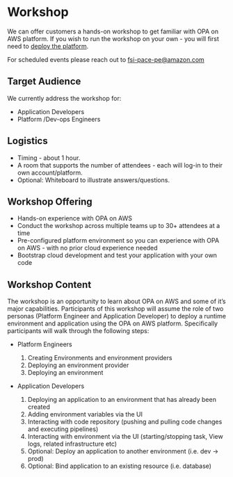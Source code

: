 # Workshop

We can offer customers a hands-on workshop to get familiar with OPA on AWS platform.
If you wish to run the workshop on your own - you will first need to [deploy the platform](/docs/category/getting-started).

For scheduled events please reach out to fsi-pace-pe@amazon.com

## Target Audience
We currently address the workshop for:

* Application Developers
* Platform /Dev-ops Engineers

## Logistics

* Timing - about 1 hour.
* A room that supports the number of attendees - each will log-in to their own account/platform.
* Optional: Whiteboard to illustrate answers/questions.

## Workshop Offering

* Hands-on experience with OPA on AWS
* Conduct the workshop across multiple teams up to 30+ attendees at a time
* Pre-configured platform environment so you can experience with OPA on AWS - with no prior cloud experience needed
* Bootstrap cloud development and test your application with your own code

## Workshop Content

The workshop is an opportunity to learn about OPA on AWS and some of it’s major capabilities. Participants of this workshop will assume the role of two personas (Platform Engineer and Application Developer) to deploy a runtime environment and application using the OPA on AWS platform. Specifically participants will walk through the following steps:


* Platform Engineers
    1. Creating Environments and environment providers 
    2. Deploying an environment provider
    3. Deploying an environment


* Application Developers
    1. Deploying an application to an environment that has already been created
    2. Adding environment variables via the UI
    3. Interacting with code repository (pushing and pulling code changes and executing pipelines)
    4. Interacting with environment via the UI (starting/stopping task, View logs, related infrastructure etc)
    5. Optional: Deploy an application to another environment (i.e. dev → prod)
    6. Optional: Bind application to an existing resource (i.e. database)

